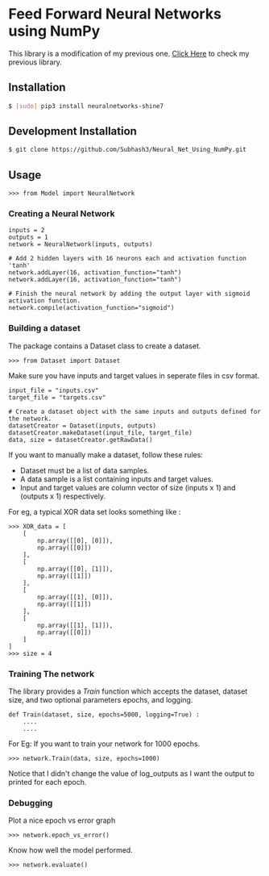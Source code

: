 # Feed Forward Neural Networks using NumPy
This library is a modification of my previous one. [Click Here](https://github.com/Subhash3/Neural-Networks/tree/master/Feed_Forward_Networks) to check my previous library.


## Installation  
```bash
$ [sudo] pip3 install neuralnetworks-shine7
``` 

## Development Installation
```bash
$ git clone https://github.com/Subhash3/Neural_Net_Using_NumPy.git
```

## Usage

```python3
>>> from Model import NeuralNetwork
```
### Creating a Neural Network
```python3
inputs = 2
outputs = 1
network = NeuralNetwork(inputs, outputs)

# Add 2 hidden layers with 16 neurons each and activation function 'tanh'
network.addLayer(16, activation_function="tanh") 
network.addLayer(16, activation_function="tanh")

# Finish the neural network by adding the output layer with sigmoid activation function.
network.compile(activation_function="sigmoid")
```
### Building a dataset
The package contains a Dataset class to create a dataset.

```python3
>>> from Dataset import Dataset
```

Make sure you have inputs and target values in seperate files in csv format.

```python3
input_file = "inputs.csv"
target_file = "targets.csv"

# Create a dataset object with the same inputs and outputs defined for the network.
datasetCreator = Dataset(inputs, outputs)
datasetCreator.makeDataset(input_file, target_file)
data, size = datasetCreator.getRawData()
```

If you want to manually make a dataset, follow these rules:
- Dataset must be a list of data samples.
- A data sample is a list containing inputs and target values.
- Input and target values are column vector of size (inputs x 1) and (outputs x 1) respectively.

For eg, a typical XOR data set looks something like :
```python3
>>> XOR_data = [
    [
        np.array([[0], [0]]),
        np.array([[0]])
    ],
    [
        np.array([[0], [1]]),
        np.array([[1]])
    ],
    [
        np.array([[1], [0]]),
        np.array([[1]])
    ],
    [
        np.array([[1], [1]]),
        np.array([[0]])
    ]
]
>>> size = 4
```

### Training The network
The library provides a *Train* function which accepts the dataset, dataset size, and two optional parameters epochs, and logging.
```python3
def Train(dataset, size, epochs=5000, logging=True) :
	....
	....
```
For Eg: If you want to train your network for 1000 epochs.
```python3
>>> network.Train(data, size, epochs=1000)
```
Notice that I didn't change the value of log_outputs as I want the output to printed for each epoch.


### Debugging
Plot a nice epoch vs error graph
```python3
>>> network.epoch_vs_error()
```

Know how well the model performed.
```python3
>>> network.evaluate()
```